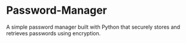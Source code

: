 # Password-Manager
A simple password manager built with Python that securely stores and retrieves passwords using encryption.
